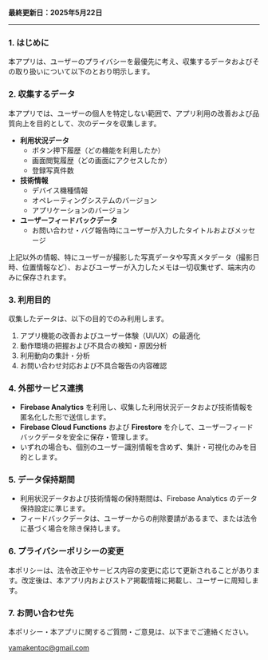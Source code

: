 **最終更新日：2025年5月22日**

---

### 1. はじめに

本アプリは、ユーザーのプライバシーを最優先に考え、収集するデータおよびその取り扱いについて以下のとおり明示します。

### 2. 収集するデータ

本アプリでは、ユーザーの個人を特定しない範囲で、アプリ利用の改善および品質向上を目的として、次のデータを収集します。

* **利用状況データ**
  * ボタン押下履歴（どの機能を利用したか）
  * 画面閲覧履歴（どの画面にアクセスしたか）
  * 登録写真件数
* **技術情報**
  * デバイス機種情報
  * オペレーティングシステムのバージョン
  * アプリケーションのバージョン
* **ユーザーフィードバックデータ**
  * お問い合わせ・バグ報告時にユーザーが入力したタイトルおよびメッセージ

上記以外の情報、特にユーザーが撮影した写真データや写真メタデータ（撮影日時、位置情報など）、およびユーザーが入力したメモは一切収集せず、端末内のみに保存されます。

### 3. 利用目的

収集したデータは、以下の目的でのみ利用します。

1. アプリ機能の改善およびユーザー体験（UI/UX）の最適化  
2. 動作環境の把握および不具合の検知・原因分析  
3. 利用動向の集計・分析  
4. お問い合わせ対応および不具合報告の内容確認  

### 4. 外部サービス連携

* **Firebase Analytics** を利用し、収集した利用状況データおよび技術情報を匿名化した形で送信します。  
* **Firebase Cloud Functions** および **Firestore** を介して、ユーザーフィードバックデータを安全に保存・管理します。  
* いずれの場合も、個別のユーザー識別情報を含めず、集計・可視化のみを目的とします。  

### 5. データ保持期間

* 利用状況データおよび技術情報の保持期間は、Firebase Analytics のデータ保持設定に準じます。  
* フィードバックデータは、ユーザーからの削除要請があるまで、または法令に基づく場合を除き保持します。  

### 6. プライバシーポリシーの変更

本ポリシーは、法令改正やサービス内容の変更に応じて更新されることがあります。改定後は、本アプリ内およびストア掲載情報に掲載し、ユーザーに周知します。

### 7. お問い合わせ先

本ポリシー・本アプリに関するご質問・ご意見は、以下までご連絡ください。

yamakentoc@gmail.com
